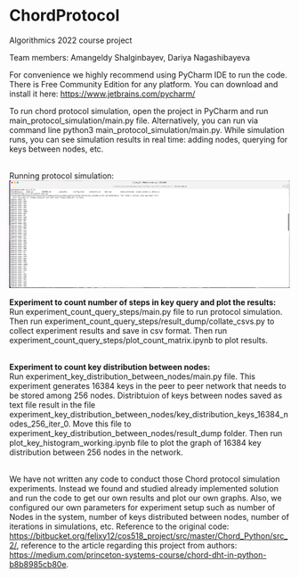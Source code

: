 # ChordProtocol
Algorithmics 2022 course project

Team members:
Amangeldy Shalginbayev, Dariya Nagashibayeva

For convenience we highly recommend using PyCharm IDE to run the code. There is Free Community Edition for any platform. You can download and install it here: https://www.jetbrains.com/pycharm/

To run chord protocol simulation, open the project in PyCharm and run main_protocol_simulation/main.py file. Alternatively, you can run via command line python3 main_protocol_simulation/main.py. While simulation runs, you can see simulation results in real time: adding nodes, querying for keys between nodes, etc.</br></br>

Running protocol simulation:
![Running protocol simulation](img/general_app_run_in_terminal/img1.png)

<b>Experiment to count number of steps in key query and plot the results:</b></br>
Run experiment_count_query_steps/main.py file to run protocol simulation. Then run experiment_count_query_steps/result_dump/collate_csvs.py to collect experiment results and save in csv format. Then run experiment_count_query_steps/plot_count_matrix.ipynb to plot results.</br></br>

<b> Experiment to count key distribution between nodes: </b></br>
Run experiment_key_distribution_between_nodes/main.py file. This experiment generates 16384 keys in the peer to peer network that needs to be stored among 256 nodes. Distribtuion of keys between nodes saved as text file result in the file experiment_key_distribution_between_nodes/key_distribution_keys_16384_nodes_256_iter_0. Move this file to experiment_key_distribution_between_nodes/result_dump folder. Then run plot_key_histogram_working.ipynb file to plot the graph of 16384 key distribution between 256 nodes in the network.</br></br>

We have not written any code to conduct those Chord protocol simulation experiments. Instead we found and studied already implemented solution and run the code to get our own results and plot our own graphs. Also, we configured our own parameters for experiment setup such as number of Nodes in the system, number of keys distributed between nodes, number of iterations in simulations, etc. Reference to the original code: https://bitbucket.org/felixy12/cos518_project/src/master/Chord_Python/src_2/, reference to the article regarding this project from authors: https://medium.com/princeton-systems-course/chord-dht-in-python-b8b8985cb80e.
